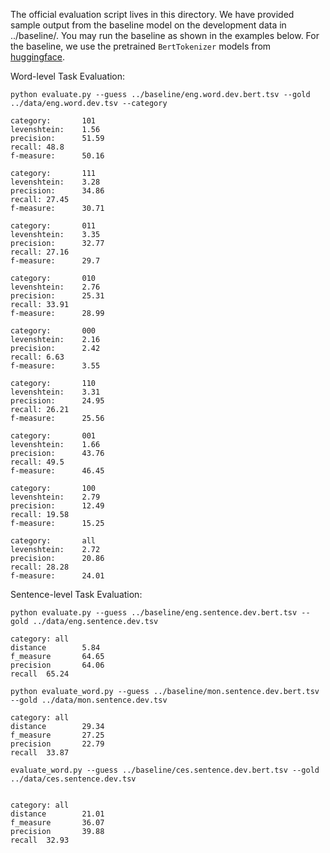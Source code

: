 The official evaluation script lives in this directory. We have provided sample output from the baseline model on the development data in ../baseline/. You may run the baseline as shown in the examples below. For the baseline, we use the pretrained `BertTokenizer` models from [huggingface](https://huggingface.co/docs/transformers/main_classes/tokenizer#transformers.PreTrainedTokenizer). 

Word-level Task Evaluation:

``
python evaluate.py --guess ../baseline/eng.word.dev.bert.tsv --gold ../data/eng.word.dev.tsv --category
``

```
category:       101
levenshtein:    1.56
precision:      51.59
recall: 48.8
f-measure:      50.16

category:       111
levenshtein:    3.28
precision:      34.86
recall: 27.45
f-measure:      30.71

category:       011
levenshtein:    3.35
precision:      32.77
recall: 27.16
f-measure:      29.7

category:       010
levenshtein:    2.76
precision:      25.31
recall: 33.91
f-measure:      28.99

category:       000
levenshtein:    2.16
precision:      2.42
recall: 6.63
f-measure:      3.55

category:       110
levenshtein:    3.31
precision:      24.95
recall: 26.21
f-measure:      25.56

category:       001
levenshtein:    1.66
precision:      43.76
recall: 49.5
f-measure:      46.45

category:       100
levenshtein:    2.79
precision:      12.49
recall: 19.58
f-measure:      15.25

category:       all
levenshtein:    2.72
precision:      20.86
recall: 28.28
f-measure:      24.01
```

Sentence-level Task Evaluation:

``
python evaluate.py --guess ../baseline/eng.sentence.dev.bert.tsv --gold ../data/eng.sentence.dev.tsv
``

```
category: all
distance        5.84
f_measure       64.65
precision       64.06
recall  65.24
```

```
python evaluate_word.py --guess ../baseline/mon.sentence.dev.bert.tsv --gold ../data/mon.sentence.dev.tsv

category: all
distance        29.34
f_measure       27.25
precision       22.79
recall  33.87

evaluate_word.py --guess ../baseline/ces.sentence.dev.bert.tsv --gold ../data/ces.sentence.dev.tsv


category: all
distance        21.01
f_measure       36.07
precision       39.88
recall  32.93
```
